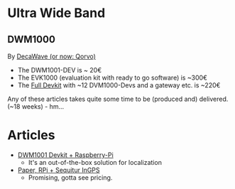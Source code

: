 # Ultra Wide Band

## DWM1000

By [DecaWave (or now: Qorvo)](https://www.decawave.com/products/)

* The DWM1001-DEV is ~ 20€
* The EVK1000 (evaluation kit with ready to go software) is ~300€
* The [Full Devkit](https://www.decawave.com/product/mdek1001-deployment-kit/) with ~12 DVM1000-Devs and a gateway etc. is ~220€

Any of these articles takes quite some time to be (produced and) delivered. (~18 weeks) - hm...


# Articles

 * [DWM1001 Devkit + Raspberry-Pi](https://medium.com/@newforestberlin/precise-realtime-indoor-localization-with-raspberry-pi-and-ultra-wideband-technology-decawave-191e4e2daa8c)
    * It's an out-of-the-box solution for localization
 * [Paper, RPi + Sequitur InGPS](../ext_resources/BachelorThesis_MischaWenger.pdf)
   * Promising, gotta see pricing.
